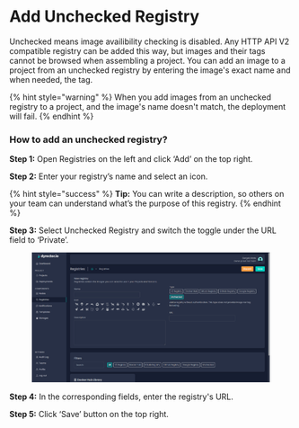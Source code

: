 # Add Unchecked Registry

Unchecked means image availibility checking is disabled. Any HTTP API V2 compatible registry can be added this way, but images and their tags cannot be browsed when assembling a project. You can add an image to a project from an unchecked registry by entering the image's exact name and when needed, the tag.

{% hint style="warning" %}
When you add images from an unchecked registry to a project, and the image's name doesn't match, the deployment will fail.
{% endhint %}

### How to add an unchecked registry?

**Step 1:** Open Registries on the left and click ‘Add’ on the top right.

**Step 2:** Enter your registry’s name and select an icon.

{% hint style="success" %}
**Tip:** You can write a description, so others on your team can understand what’s the purpose of this registry.
{% endhint %}

**Step 3:** Select Unchecked Registry and switch the toggle under the URL field to ‘Private’.

<figure><img src="../../.gitbook/assets/dyrector-io-unchecked-registry.png" alt=""><figcaption></figcaption></figure>

**Step 4:** In the corresponding fields, enter the registry's URL.

**Step 5:** Click ‘Save’ button on the top right.
